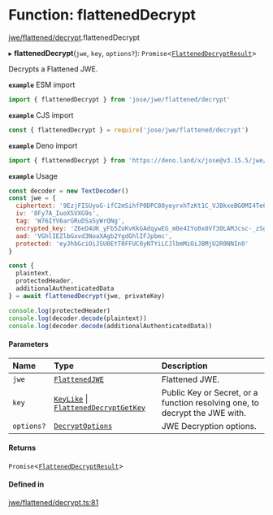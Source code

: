 # Function: flattenedDecrypt

[jwe/flattened/decrypt](../modules/jwe_flattened_decrypt.md).flattenedDecrypt

▸ **flattenedDecrypt**(`jwe`, `key`, `options?`): `Promise`<[`FlattenedDecryptResult`](../interfaces/types.FlattenedDecryptResult.md)\>

Decrypts a Flattened JWE.

**`example`** ESM import
```js
import { flattenedDecrypt } from 'jose/jwe/flattened/decrypt'
```

**`example`** CJS import
```js
const { flattenedDecrypt } = require('jose/jwe/flattened/decrypt')
```

**`example`** Deno import
```js
import { flattenedDecrypt } from 'https://deno.land/x/jose@v3.15.5/jwe/flattened/decrypt.ts'
```

**`example`** Usage
```js
const decoder = new TextDecoder()
const jwe = {
  ciphertext: '9EzjFISUyoG-ifC2mSihfP0DPC80yeyrxhTzKt1C_VJBkxeBG0MI4Te61Pk45RAGubUvBpU9jm4',
  iv: '8Fy7A_IuoX5VXG9s',
  tag: 'W76IYV6arGRuDSaSyWrQNg',
  encrypted_key: 'Z6eD4UK_yFb5ZoKvKkGAdqywEG_m0e4IYo0x8Vf30LAMJcsc-_zSgIeiF82teZyYi2YYduHKoqImk7MRnoPZOlEs0Q5BNK1OgBmSOhCE8DFyqh9Zh48TCTP6lmBQ52naqoUJFMtHzu-0LwZH26hxos0GP3Dt19O379MJB837TdKKa87skq0zHaVLAquRHOBF77GI54Bc7O49d8aOrSu1VEFGMThlW2caspPRiTSePDMDPq7_WGk50izRhB3Asl9wmP9wEeaTrkJKRnQj5ips1SAZ1hDBsqEQKKukxP1HtdcopHV5_qgwU8Hjm5EwSLMluMQuiE6hwlkXGOujZLVizA',
  aad: 'VGhlIEZlbGxvd3NoaXAgb2YgdGhlIFJpbmc',
  protected: 'eyJhbGciOiJSU0EtT0FFUC0yNTYiLCJlbmMiOiJBMjU2R0NNIn0'
}

const {
  plaintext,
  protectedHeader,
  additionalAuthenticatedData
} = await flattenedDecrypt(jwe, privateKey)

console.log(protectedHeader)
console.log(decoder.decode(plaintext))
console.log(decoder.decode(additionalAuthenticatedData))
```

#### Parameters

| Name | Type | Description |
| :------ | :------ | :------ |
| `jwe` | [`FlattenedJWE`](../interfaces/types.FlattenedJWE.md) | Flattened JWE. |
| `key` | [`KeyLike`](../types/types.KeyLike.md) \| [`FlattenedDecryptGetKey`](../interfaces/jwe_flattened_decrypt.FlattenedDecryptGetKey.md) | Public Key or Secret, or a function resolving one, to decrypt the JWE with. |
| `options?` | [`DecryptOptions`](../interfaces/types.DecryptOptions.md) | JWE Decryption options. |

#### Returns

`Promise`<[`FlattenedDecryptResult`](../interfaces/types.FlattenedDecryptResult.md)\>

#### Defined in

[jwe/flattened/decrypt.ts:81](https://github.com/panva/jose/blob/v3.15.5/src/jwe/flattened/decrypt.ts#L81)
